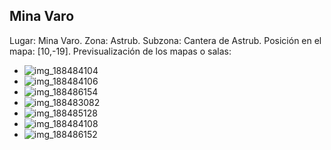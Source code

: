 ## Mina Varo
Lugar: Mina Varo.
Zona: Astrub.
Subzona: Cantera de Astrub.
Posición en el mapa: [10,-19].
Previsualización de los mapas o salas:
- ![img_188484104](https://media.discordapp.net/attachments/1115311447145193482/1115342871420219495/188484104.jpg)
- ![img_188484106](https://media.discordapp.net/attachments/1115311447145193482/1115342873626411059/188484106.jpg)
- ![img_188486154](https://media.discordapp.net/attachments/1115311447145193482/1115342902760050819/188486154.jpg)
- ![img_188483082](https://media.discordapp.net/attachments/1115311447145193482/1115342847135195206/188483082.jpg)
- ![img_188485128](https://media.discordapp.net/attachments/1115311447145193482/1115342879615889499/188485128.jpg)
- ![img_188484108](https://media.discordapp.net/attachments/1115311447145193482/1115342875991998464/188484108.jpg)
- ![img_188486152](https://media.discordapp.net/attachments/1115311447145193482/1115342881729822811/188486152.jpg)